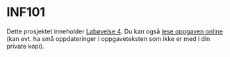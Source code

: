 # INF101

Dette prosjektet inneholder [Labøvelse 4](LAB-4.md). Du kan også [lese oppgaven online](https://retting.ii.uib.no/inf101.v18.oppgaver/inf101.v18.lab4/blob/master/LAB-4.md) (kan evt. ha små oppdateringer i oppgaveteksten som ikke er med i din private kopi).

